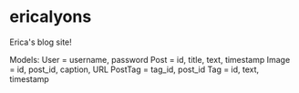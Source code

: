 ericalyons
==========

Erica's blog site!

Models:
User = username, password
Post = id, title, text, timestamp
Image = id, post_id, caption, URL
PostTag = tag_id, post_id
Tag = id, text, timestamp